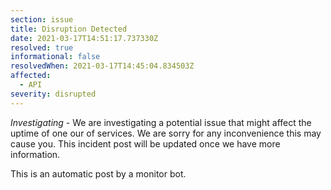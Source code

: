 ```yaml
---
section: issue
title: Disruption Detected
date: 2021-03-17T14:51:17.737330Z
resolved: true
informational: false
resolvedWhen: 2021-03-17T14:45:04.834503Z
affected:
  - API
severity: disrupted
---
```

*Investigating* - We are investigating a potential issue that might affect the uptime of one our of services. We are sorry for any inconvenience this may cause you. This incident post will be updated once we have more information.

This is an automatic post by a monitor bot.
        